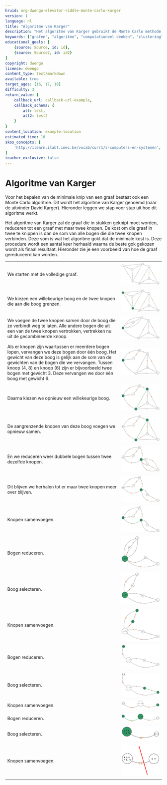 ```yaml
---
hruid: org-dwengo-elevator-riddle-monte-carlo-karger
version: 1
language: nl
title: "Algoritme van Karger"
description: "Het algoritme van Karger gebruikt de Monte Carlo methode om tot een oplosing te komen."
keywords: ["grafen", "algoritme", "computationeel denken", "clustering", "datastructuur", "monte carlo", "python", "karger"]
educational_goals: [
    {source: Source, id: id}, 
    {source: Source2, id: id2}
]
copyright: dwengo
licence: dwengo
content_type: text/markdown
available: true
target_ages: [16, 17, 18]
difficulty: 3
return_value: {
    callback_url: callback-url-example,
    callback_schema: {
        att: test,
        att2: test2
    }
}
content_location: example-location
estimated_time: 10
skos_concepts: [
    'http://ilearn.ilabt.imec.be/vocab/curr1/s-computers-en-systemen', 
]
teacher_exclusive: false
---
```


# Algoritme van Karger

Voor het bepalen van de minimale knip van een graaf bestaat ook een Monte Carlo algoritme. Dit wordt het algoritme van Karger genoemd (naar de uitvinder David Karger). Hieronder leggen we stap voor stap uit hoe dit algoritme werkt.

Het algoritme van Karger zal de graaf die in stukken geknipt moet worden, reduceren tot een graaf met maar twee knopen. De kost om die graaf in twee te knippen is dan de som van alle bogen die die twee knopen verbinden. Deze som is wat het algoritme gokt dat de minimale kost is. Deze procedure wordt een aantal keer herhaald waarna de beste gok gekozen wordt als finaal resultaat. Hieronder zie je een voorbeeld van hoe de graaf gereduceerd kan worden.

|  |  |
| - | - |
| We starten met de volledige graaf. | ![Karger stap 1](embed/karger1.png "Stap 1") |
|  |  |
| We kiezen een willekeurige boog en de twee knopen die aan die boog grenzen. | ![Karger stap 2](embed/karger2.png "Stap 2.") |
|  |  |
| We voegen de twee knopen samen door de boog die ze verbindt weg te laten. Alle andere bogen die uit een van de twee knopen vertrokken, vertrekken nu uit de gecombineerde knoop. | ![Karger stap 3](embed/karger3.png "Stap 3.") |
|  |  |
| Als er knopen zijn waartussen er meerdere bogen lopen, vervangen we deze bogen door één boog. Het gewicht van deze boog is gelijk aan de som van de gewichten van de bogen die we vervangen. Tussen knoop (4, 8) en knoop (6) zijn er bijvoorbeeld twee bogen met gewicht 3. Deze vervangen we door één boog met gewicht 6. | ![Karger stap 4](embed/karger4.png "Stap 4.") |
|  |  |
| Daarna kiezen we opnieuw een willekeurige boog. | ![Karger stap 5](embed/karger5.png "Stap 5.") |
|  |  |
| De aangrenzende knopen van deze boog voegen we opnieuw samen. | ![Karger stap 6](embed/karger6.png "Stap 6.") |
|  |  |
| En we reduceren weer dubbele bogen tussen twee dezelfde knopen. | ![Karger stap 7](embed/karger7.png "Stap 7.") |
|  |  |
| Dit blijven we herhalen tot er maar twee knopen meer over blijven. | ![Karger stap 8](embed/karger8.png "Stap 8.") |
|  |  |
| Knopen samenvoegen. | ![Karger stap 9](embed/karger9.png "Stap 9.") |
|  |  |
| Bogen reduceren. | ![Karger stap 10](embed/karger10.png "Stap 10.") |
|  |  |
| Boog selecteren. | ![Karger stap 11](embed/karger11.png "Stap 11.") |
|  |  |
| Knopen samenvoegen. | ![Karger stap 12](embed/karger12.png "Stap 12.") |
|  |  |
| Bogen reduceren. | ![Karger stap 13](embed/karger13.png "Stap 13.") |
|  |  |
| Boog selecteren. | ![Karger stap 14](embed/karger14.png "Stap 14.") |
|  |  |
| Knopen samenvoegen. | ![Karger stap 15](embed/karger15.png "Stap 15.") |
|  |  |
| Bogen reduceren. | ![Karger stap 16](embed/karger16.png "Stap 16.") |
|  |  |
| Boog selecteren. | ![Karger stap 17](embed/karger17.png "Stap 17.") |
|  |  |
| Knopen samenvoegen. | ![Karger stap 18](embed/karger18.png "Stap 18.") |
|  |  |